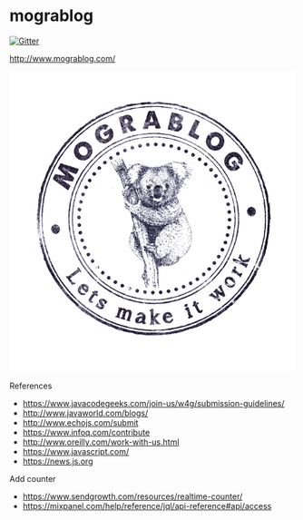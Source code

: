 # mograblog

[![Gitter](https://badges.gitter.im/GuyMograbi/mograblog.svg)](https://gitter.im/GuyMograbi/mograblog?utm_source=badge&utm_medium=badge&utm_campaign=pr-badge)

http://www.mograblog.com/


![Mograblog](src/style/images/logo_transparent.png)


References

 - https://www.javacodegeeks.com/join-us/w4g/submission-guidelines/
 - http://www.javaworld.com/blogs/
 - http://www.echojs.com/submit
 - https://www.infoq.com/contribute
 - http://www.oreilly.com/work-with-us.html
 - https://www.javascript.com/
 - https://news.js.org
 
 
Add counter
 
 - https://www.sendgrowth.com/resources/realtime-counter/
 - https://mixpanel.com/help/reference/jql/api-reference#api/access
